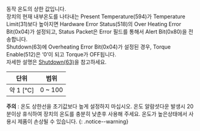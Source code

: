 동작 온도의 상한 값입니다.  
장치의 현재 내부온도를 나타내는 Present Temperature(594)가 Temperature Limit(31)보다 높아지면 Hardware Error Status(518)의 Over Heating Error Bit(0x04)가 설정되고, Status Packet은 Error 필드를 통해서 Alert Bit(0x80)을 전송합니다.  
Shutdown(63)에 Overheating Error Bit(0x04)가 설정된 경우, Torque Enable(512)은 ‘0’이 되고 Torque가 OFF됩니다.  
자세한 설명은 [Shutdown(63)](#shutdown63)을 참고하세요.

| 단위     |  범위    |
| :---:    |  :---:   |
|약 1 [℃] |  0 ~ 100 |

**주의** : 온도 상한선을 초기값보다 높게 설정하지 마십시오. 온도 알람셧다운 발생시 20분이상 휴식하여 장치의 온도를 충분히 낮춘후 사용해 주세요. 온도가 높은상태에서 사용시 제품이 손상될 수 있습니다.
{: .notice--warning}

